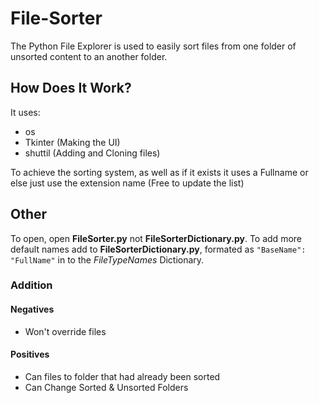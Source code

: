 # File-Sorter
The Python File Explorer is used to easily sort files from one folder of unsorted content to an another folder.

## How Does It Work?
It uses: 
* os 
* Tkinter (Making the UI)
* shuttil (Adding and Cloning files)

To achieve the sorting system, as well as if it exists it uses a Fullname or else just use the extension name (Free to update the list)

## Other

To open, open **FileSorter.py** not **FileSorterDictionary.py**. To add more default names add to **FileSorterDictionary.py**, formated as ```"BaseName": "FullName"``` in to the *FileTypeNames* Dictionary.

### Addition
#### Negatives
* Won't override files
#### Positives
* Can files to folder that had already been sorted
* Can Change Sorted & Unsorted Folders